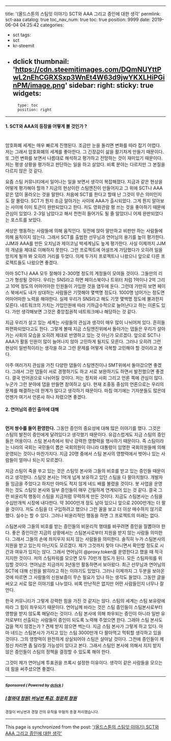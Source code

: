 
---
title: '(올드스톤의 스팀잇 이야기)  SCT와 AAA 그리고 증인에 대한 생각'
permlink: sct-aaa
catalog: true
toc_nav_num: true
toc: true
position: 9999
date: 2019-06-04 04:25:42
categories:
- sct
tags:
- sct
- kr-steemit
- dclick
thumbnail: 'https://cdn.steemitimages.com/DQmNUYttPwL2nEhCGRXSxp3WnEt4W63d9jwYKXLHiPGinPM/image.png'
sidebar:
    right:
        sticky: true
widgets:
    -
        type: toc
        position: right
---


#### 1. SCT와 AAA의 등장을 어떻게 볼 것인가 ?
#
암호화폐 세계는 매우 빠르게 진행된다. 조금만 눈을 돌리면 변화를 따라 잡기 어렵다. 저는 그래서 암호화폐의 세계를 좋아한다. 그 긴장감이 삶을 활기차게 만들기 때문이다. 또 그런 변화를 보면서 나름대로 해석하고 평가하고 전망하는 것이 재미있기 때문이다. 저는 평생 상황을 평가하고 판단하는 일을 하고 살았다. 비록 분야는 다르지만 그 본질을 다르지 않은 것 같다. 

요즘 스팀 커뮤니티에서 일어나는 일을 보면서 생각이 복잡해졌다. 지금과 같은 현상을 어떻게 평가해야 할까 ? 지금의 현상이란 스팀엔진이 만들어지고 그 위에  SCT나 AAA같은 댑이 올라오는 것을 말한다. 처음에 SCT를 한다고 할때 난 그것이 무슨 의미인지도 잘 몰랐다.  SCT가 뭔지 조금 알아가는 사이에  AAA가 출시되었다. 그게 뭔지 알아보는 사이에 이미 토큰이 완판되었다고 한다. 저도 영화관람 평 쓰는 것을 좋아하기 때문에 관심이 있었다. 2-3일 남았다고 해서 천천히 들어가도 될 줄 알았더니 어제 완판되었다는 포스트를 보았다. 

세상은 행동하는 사람들에 의해 움직인다. 뒷전에 앉아 말만하고 비판만 하는 사람들에 의해 움직이지 않는다. 그래서 SCT를 출범한 선무님과 연어님의 용기를 높이 평가한다. JJM과 AAA를 만든 오치님과 제이코님 박세계님도 높게 평가한다. 사실 이제까지 JJM의 개념을 제대로 이해하지 못한다. 그런 프로젝트에 어설프게 가담했다가 오히려 일을 망치게 될까 봐 오히려 거리를 두었다. 이제 두가지 프로젝트나 나왔으니 앞으로 다른 프로젝트들도 나왔으면 좋겠다. 

아마  SCT나  AAA 모두 잘해야 2-300명 정도의 계정들이 모여들 것이다. 그들만의 리그가 형성될 것이다. 우리는 SNS라고 하면 페이스북이나 트위터 처럼 1억이나 2억 그리고 10억 정도의 어마어마한 인원들이 가입한 것을 염두에 둔다. 그런데 가만히 보면 페이스 북에서도 내가 상대하는 사람들은 기껏해야 몇백명 정도다. 1000명 넘어가는 정도면 어마어마한 노력을 해야한다. 실제 우리가 SNS라고 해도 기껏 몇백명 정도에 불과한지 모른다. 네트워크의 가치는 가입인원에 따라 기하급수적으로 늘어난다고 하는 이론도 있다. 가만 생각해보면 그것은 중앙집권적 네트워크에나 해당하는 것 같다. 

지금 우리가 살고 있는 세계는 사람들의 관심과 생각이 매우 많이 나뉘어져 있다. 흔히들 파편화되었다고도 한다. 그렇게 볼때 지금 스팀엔진위에서 돌아가는 댑들은 우리가 살아가는 사회의 모습을 오히려 제대로 반영하고 있는 것 아닌가 모르겠다. 앞으로 SCT나 AAA가 활동 인원이 많이 늘어나지 않아 고민하게 될지도 모른다. 그러나 오히려 그런 현상이 일반적이라는 생각을 하고 그런 문제를 어떻게 극복할 고민해야 할 것이라고 본다. 

아주 여러가지 관심을 가진 다양한 댑들이 스팀엔진이나  SMT위에서 돌아갔으면 좋겠다. 그래서 그런 댑들이 서로 경쟁하기도 하고 서로 보완하기도 하면서 발전했으면 좋겠다. 결국 언어권으로 나뉘어질 것이다. 저는 정치와 사회 그리고 언론 쪽에 관심이 많다. 누군가 그런 분야에 댑을 만들면 참여하고 싶다. 현재 조중동 중심의 언론으로는 우리의 문제를 해결하는데 한계가 많다고 생각하기 때문이다. 마침 여기에는 기자분들도 많은데 언젠가 여기서 언론사 하나 차렸으면 좋겠다. 

#### 2. 연어님의 증인 출마에 대해
#
**먼저 쌍수를 들어 환영한다.** 그동안 증인의 중요성에 대해 많은 이야기를 했다. 그것은 스팀의 발전이 증인에게 달려있다고 생각했기 때문이다. 유감스럽게도 지금 스팀의 증인들은 어용이다. 스팀 본사측에서 워낙 강력한 영향력을 행사하기 때문이다. 즉 스팀이라는 나라의 국회는 국민들이 뽑은 국회의원이 아니라 대통령이 임명한 국회의원들에 의해 운영되는 것이나 마찬가지다. 지금 20명 중에서 스팀 본사의 영향력에서 벗어나 있는 사람들이 얼마나 되는지 모르겠다. 

지금 스팀이 죽을 쑤고 있는 것은 스팀잇 본사와 그들의 비호를 받고 있는 증인들 때문이라고 생각한다. 스팀잇 본사는 1억개 넘게 보유하고 있던 스팀을 다 팔아치웠다. 개발자들 임금을 주었다고 하지만 아마도 적지 않게 네드 배를 불렸을 것이다. 봇 사업을 운영하는 것도 스팀잇 본사와 일부 증인들이 매우 긴밀하게 연계되어 있는 것 같다. 결국 그런 비윤리적 행동이 스팀을 지금처럼 무력하게 만든 것이다. 지금도 스팀본사는 스팀을 수십만개씩 시장에 내다판다. 약 3000만개 정도 남아 있으니 앞으로 2000만개는 더 팔을 것이다.  저도 스팀을 더 구입하려고 했으나 그런 꼴을 보고 더 이상 매수하지 않기로 했다. 실수는 할 수 있다. 그러나 비윤리적인 행동을 하면 그 프로젝트의 미래는 없다. 

스팀본사와 그들의 비호를 받는 증인들의 비윤리적 행태를 바꾸려면 증인을 잘뽑아야 한다. 좋은 증인이란 지금의 상황에서는 스팀본사로부터 지원을 받지 않는 사람들 의미한다. 그래서 그들의 손에 좌지우지 되지 않는 사람들을 의미한다. 솔직히 누가 스팀본사의 지원을 받고 있는지 아닌지도 모르겠다. 제가 그것까지 찾아 다니면서 확인할 정도로 시간과 여유가 있지는 않다. 그래서 연어님이 @proxy.token를 운영한다고 했을 때 적극 지지한 것이다. 저의 스팀파워를 모으면 모두 70만개 정도가 된다. 모든 스팀파워를 위임할 것이다. 연어님은 지금까지 3년동안 활동하면서 보아왔다. 최근 선무님과 연어님의  SCT에 대해 신원을 밝히라고 하는 이야기도 있었다. 그러나 이제까지 그 두분을 보아온 것에 따르면 그 사람들의 신원보증이 무슨 필요가 있나 하는 생각도 들었다. 그동안 글을 써오고 서로 많은 이야기를 나누었다. 비록 만난적은 없지만 어떤 사람들인지 너무나 잘 안다. 

한국 커뮤니티가 그렇게 강력한 힘을 가진 것 같지는 않다. 스팀의 세계는 스팀 보유량에 따라 그 힘이 좌우되기 때문이다. 연어님께 바라는 것은 스팀 증인들이 스팀본사로부터 영향을 받지 않도록 해달라는 것이다. 스팀 본사에 의해 좌우되는 증인이 아니라 일반 유저로부터 선출되는 사람들이 증인이 되도록 노력해 주었으면 한다. 그래야 스팀 본사도 겁을 먹지 않겠는가 ? 견제 받지 않으면 썩는다. 지금 스팀 본사가 그렇게 하고 있다. 아마 네드는 스팀본사가 가지고 있는 스팀 3000만개 다 팔아먹고 먹튀할 생각하고 있을 것이다. 그의 영향력이 완전하게 상실되어야 스팀은 살아날 것이다. 그전에 증인들이 제정신 차리면 좀 달라질 가능성이 있다고 본다. 그래서 스팀인 본사에 의해서 지지 받지 않은 증인들이 스팀의 정책을 결정할 수 있도록 해야 한다. 

그것이 제가 연어님께 투표권을 프록시 설정한 이유이다. 생각이 같은 사람들을 모으는데 힘을 써주셨으면 좋겠다.

---

#####  <sub> **Sponsored ( Powered by [dclick](https://www.dclick.io) )** </sub>
##### [[청와대 청원] 버닝썬 특검, 청문회 청원](https://api.dclick.io/v1/c?x=eyJhbGciOiJIUzI1NiIsInR5cCI6IkpXVCJ9.eyJjIjoib2xkc3RvbmUiLCJzIjoic2N0LWFhYSIsImEiOlsidC0xODQ3Il0sInVybCI6Imh0dHBzOi8vd3d3MS5wcmVzaWRlbnQuZ28ua3IvcGV0aXRpb25zLzU4MDIwMSIsImlhdCI6MTU1OTYyMjQ4MCwiZXhwIjoxODc0OTgyNDgwfQ.VAneiOEP_z9mC4pA7aQEC2ltRmGeo1vaXP2Xa1gkC9E)
<sup>경찰이 버닝썬과 경찰 간의 유착을 무혐의 종결 처리했습니다.</sup>


- - -

This page is synchronized from the post: ['(올드스톤의 스팀잇 이야기)  SCT와 AAA 그리고 증인에 대한 생각'](https://steemit.com/@oldstone/sct-aaa)
